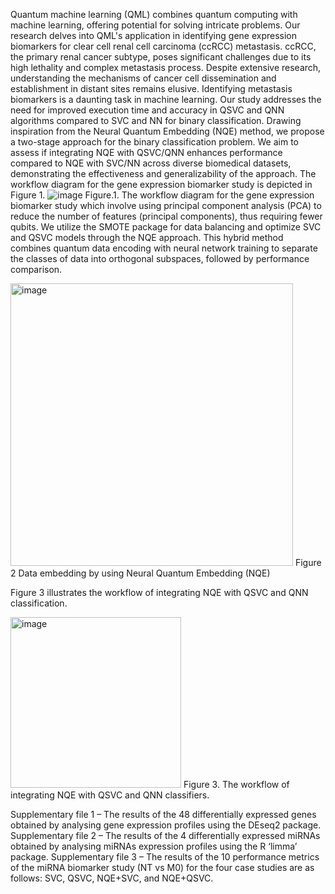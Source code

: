 Quantum machine learning (QML) combines quantum computing with machine learning, offering potential for solving intricate problems. Our research delves into QML's application in identifying gene expression biomarkers for clear cell renal cell carcinoma (ccRCC) metastasis. ccRCC, the primary renal cancer subtype, poses significant challenges due to its high lethality and complex metastasis process. Despite extensive research, understanding the mechanisms of cancer cell dissemination and establishment in distant sites remains elusive. Identifying metastasis biomarkers is a daunting task in machine learning.  Our study addresses the need for improved execution time and accuracy in QSVC and QNN algorithms compared to SVC and NN for binary classification. Drawing inspiration from the Neural Quantum Embedding (NQE) method, we propose a two-stage approach for the binary classification problem. We aim to assess if integrating NQE with QSVC/QNN enhances performance compared to NQE with SVC/NN across diverse biomedical datasets, demonstrating the effectiveness and generalizability of the approach. 
The workflow diagram for the gene expression biomarker study is depicted in Figure 1. 
![image](https://github.com/user-attachments/assets/27757c81-576a-4f98-bffb-1f616059b17f)
Figure.1.  The workflow diagram for the gene expression biomarker study which involve using principal component analysis (PCA) to reduce the number of features (principal components), thus requiring fewer qubits. We utilize the SMOTE package for data balancing and optimize SVC and QSVC models through the NQE approach. This hybrid method combines quantum data encoding with neural network training to separate the classes of data into orthogonal subspaces,  followed by performance comparison.

<img width="452" alt="image" src="https://github.com/user-attachments/assets/062abf56-6fea-4b69-9266-1b7a4b2163fe" />
Figure 2 Data embedding by using Neural Quantum Embedding (NQE)

Figure 3 illustrates the workflow of integrating NQE with QSVC and QNN classification.

<img width="273" alt="image" src="https://github.com/user-attachments/assets/39a6d811-0ffd-4a61-a12c-2e58fda85ca8" />
Figure 3. The workflow of integrating NQE with QSVC and QNN classifiers.

Supplementary file 1 – The results of the 48 differentially expressed genes obtained by analysing gene expression profiles using the DEseq2 package. 
Supplementary file 2 – The results of the 4 differentially expressed miRNAs obtained by analysing miRNAs expression profiles using the R ‘limma’ package.
Supplementary file 3 – The results of the 10 performance metrics of the miRNA biomarker study (NT vs M0) for the four case studies are as follows: SVC, QSVC, NQE+SVC, and NQE+QSVC.




